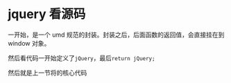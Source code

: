 # jquery 看源码

一开始，是一个 umd 规范的封装。封装之后，后面函数的返回值，会直接挂在到 window 对象。

然后看代码一开始定义了`jQuery`，最后`return jQuery;`

然后就是上一节将的核心代码